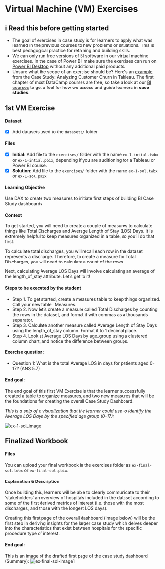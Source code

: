 # Virtual Machine (VM) Exercises

## :information_source: Read this before getting started
- The goal of exercises in case study is for learners to apply what was learned in the previous courses to new problems or situations. This is best pedagogical practice for retaining and building skills.
- We can only run free versions of BI software in our virtual machine exercises. In the case of Power BI, make sure the exercises can run on [Power BI Desktop](https://powerbi.microsoft.com/en-us/desktop/) without any additional paid products. 
- Unsure what the scope of an exercise should be? Here's an [example](https://campus.datacamp.com/courses/case-study-analyzing-customer-churn-in-tableau/exploratory-analysis-1?ex=4) from the Case Study: Analyzing Customer Churn in Tableau. The first chapter of most DataCamp courses are free, so take a look at our [BI courses](https://learn.datacamp.com/courses?technologies=Tableau&technologies=Power%20BI) to get a feel for how we assess and guide learners in **case studies**.

## 1st VM Exercise

#### Dataset

- [x] Add datasets used to the `datasets/` folder

#### Files

- [x] **Initial**: Add file to the `exercises/`  folder with the name `ex-1-intial.twbx` or `ex-1-intial.pbix`, depending if you are auditioning for a Tableau or Power BI course.
- [x] **Solution**: Add file to the `exercises/`  folder with the name `ex-1-sol.twbx` or `ex-1-sol.pbix`

#### Learning Objective

Use DAX to create two measures to initiate first steps of building BI Case Study dashboards

#### Context

To get started, you will need to create a couple of measures to calculate things like Total Discharges and Average Length of Stay (LOS) Days. It is extremely helpful to keep measures organized in a table, so you’ll do that first.

To calculate total discharges, you will recall each row in the dataset represents a discharge. Therefore, to create a measure for Total Discharges, you will need to calculate a count of the rows.

Next, calculating Average LOS Days will involve calculating an average of the length_of_stay attribute. Let’s get to it!


#### Steps to be executed by the student 

- Step 1.	To get started, create a measures table to keep things organized. Call your new table _Measures.
- Step 2.	Now let’s create a measure called Total Discharges by counting the rows in the dataset, and format it with commas as a thousands separator.
- Step 3.	Calculate another measure called Average Length of Stay Days using the length_of_stay column. Format it to 1 decimal place.
- Step 4.	Look at Average LOS Days by age_group using a clustered column chart, and notice the difference between groups.


#### Exercise question:

- Question 1: What is the total Average LOS in days for patients aged 0-17? (ANS 5.7)

#### End goal:

The end goal of this first VM Exercise is that the learner successfully created a table to organize measures, and two new measures that will be the foundations for creating the overall Case Study Dashboard. 

*This is a snip of a visualization that the learner could use to identify the Average LOS Days by the specified age group (0-17):*

![ex-1-sol_image](https://user-images.githubusercontent.com/125575969/220402018-85ada634-0658-4913-b66e-da6862fca7a6.jpg)

## Finalized Workbook

#### Files
You can upload your final workbook in the exercises folder as `ex-final-sol.twbx` or `ex-final-sol.pbix`.

#### Explanation & Description

Once building this, learners will be able to clearly communicate to their ‘stakeholders’ an overview of hospitals included in the dataset according to some of the first derived metrics of interest (i.e. those with the most discharges, and those with the longest LOS days). 

Creating this first page of the overall dashboard (image below) will be the first step in deriving insights for the larger case study which delves deeper into the characteristics that exist between hospitals for the specific procedure type of interest. 

#### End goal:

This is an image of the drafted first page of the case study dashboard (Summary):
![ex-final-sol-image1](https://user-images.githubusercontent.com/125575969/220402315-d947f732-6d14-407b-b32a-5532b78660f2.jpg)

